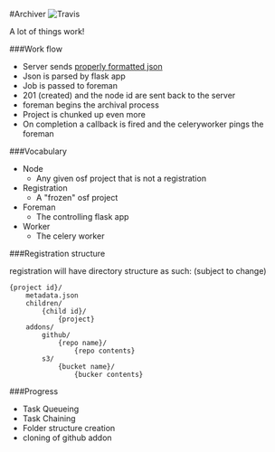 #Archiver
![Travis](https://travis-ci.org/chrisseto/Archiver.svg?branch=develop)

A lot of things work!

###Work flow

* Server sends [properly formatted json](formats/node.json)
* Json is parsed by flask app
* Job is passed to foreman
* 201 (created) and the node id are sent back to the server
* foreman begins the archival process
* Project is chunked up even more
* On completion a callback is fired and the celeryworker pings the foreman

###Vocabulary

* Node
    - Any given osf project that is not a registration
* Registration
    - A "frozen" osf project
* Foreman
    - The controlling flask app
* Worker
    - The celery worker


###Registration structure

registration will have directory structure as such:
(subject to change)

```
{project id}/
    metadata.json
    children/
        {child id}/
            {project}
    addons/
        github/
            {repo name}/
                {repo contents}
        s3/
            {bucket name}/
                {bucker contents}
```


###Progress

* Task Queueing
* Task Chaining
* Folder structure creation
* cloning of github addon
